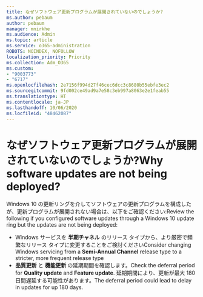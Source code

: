 ```yaml
---
title: なぜソフトウェア更新プログラムが展開されていないのでしょうか?
ms.author: pebaum
author: pebaum
manager: mnirkhe
ms.audience: Admin
ms.topic: article
ms.service: o365-administration
ROBOTS: NOINDEX, NOFOLLOW
localization_priority: Priority
ms.collection: Adm_O365
ms.custom:
- "9003773"
- "6717"
ms.openlocfilehash: 2e7156f994d27f46cec6dcc3c8680b55ebfe3ec2
ms.sourcegitcommit: 9fd002ce49ad9a7e58c3eb997a8063e2e1feab55
ms.translationtype: HT
ms.contentlocale: ja-JP
ms.lasthandoff: 10/06/2020
ms.locfileid: "48462087"
---
```

# <a name="why-software-updates-are-not-being-deployed"></a><span data-ttu-id="1ed16-102">なぜソフトウェア更新プログラムが展開されていないのでしょうか?</span><span class="sxs-lookup"><span data-stu-id="1ed16-102">Why software updates are not being deployed?</span></span>

<span data-ttu-id="1ed16-103">Windows 10 の更新リングを介してソフトウェアの更新プログラムを構成したが、更新プログラムが展開されない場合は、以下をご確認ください:</span><span class="sxs-lookup"><span data-stu-id="1ed16-103">Review the following if you configured software updates through a Windows 10 update ring but the updates are not being deployed:</span></span>  

- <span data-ttu-id="1ed16-104">Windows サービスを **半期チャネル** のリリース タイプから、より厳密で頻繁なリリース タイプに変更することをご検討ください</span><span class="sxs-lookup"><span data-stu-id="1ed16-104">Consider changing Windows servicing from a  **Semi-Annual Channel**  release type to a stricter, more frequent release type</span></span>  
- <span data-ttu-id="1ed16-105">**品質更新** と **機能更新** の延期期間を確認します。</span><span class="sxs-lookup"><span data-stu-id="1ed16-105">Check the deferral period for  **Quality update**  and  **Feature update**.</span></span> <span data-ttu-id="1ed16-106">延期期間により、更新が最大 180 日間遅延する可能性があります。</span><span class="sxs-lookup"><span data-stu-id="1ed16-106">The deferral period could lead to delay in updates for up 180 days.</span></span>
